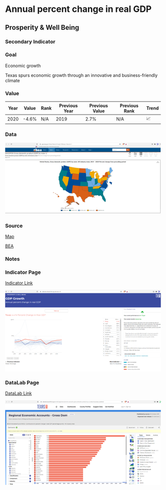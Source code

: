 # Annual percent change in real GDP

## Prosperity & Well Being

### Secondary Indicator

### **Goal**

Economic growth

Texas spurs economic growth through an innovative and business-friendly climate

### **Value**

| Year |  Value      | Rank     | Previous Year   | Previous Value | Previous Rank | Trend | 
| ----------- | ----------- | ----------- | ----------- | ----------- | ----------- | -----------|
|    2020     |    -4.6%     | N/A         |    2019     |    2.7%    | N/A         | 📈        | 

### Data

![sdsd](./data_dgp.PNG)


### Source

[Map](https://apps.bea.gov/iTable/iTable.cfm?reqid=99&step=1&acrdn=1)

[BEA](https://www.bea.gov/data/gdp/gdp-state)

### Notes



### Indicator Page

[Indicator Link](https://indicators.texas2036.org/indicator/28)

![d](./indicator_gdp.PNG)

### DataLab Page


[DataLab Link](https://datalab.texas2036.org/jlsrwmb/regional-economic-accounts-gross-domestic-product-by-us-states?accesskey=pdsbkzb)

![SDFSD](./datalab_gdp.PNG)


